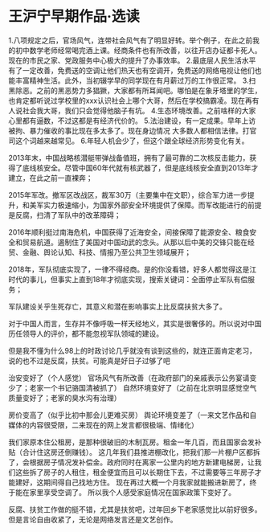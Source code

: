 # 王沪宁早期作品·选读


1.八项规定之后，官场风气，连带社会风气有了明显好转。举个例子，在此之前我的初中数学老师经常喝完酒上课。经商条件也有所改善，以往开店办证都卡死人。现在的市民之家、党政服务中心极大的提升了办事效率。
2.最底层人民生活水平有了一定改善，免费送的空调让他们热天也有空调开，免费送的网络电视让他们也能丰富精神生活。此外，当初辍学早的同学现在有月薪过万的工作很正常。
3.扫黑除恶。之前的黑恶势力多猖獗，大家都有所耳闻吧。哪怕是在象牙塔里的学生，也肯定都听说过学校里的xxx认识社会上哪个大哥，然后在学校搞霸凌。现在再有人说社会我大哥，我们只会觉得他脑子有坑。
4.生态环境改善。之前啥样的大家心里都有逼数，不过这都是有经济代价的。
5.法治建设，有一定成果。早年上访被拘、暴力催收的事比现在多太多了。现在身边情况 大多数人都相信法律。打官司这个词越来越常见。
6.年轻人机会少了，但这个跟全球经济形势变化有关。

2013年末，中国战略核潜艇带弹战备值班，拥有了最可靠的二次核反击能力，获得了底线核安全。尽管中国60年代就有核武器了，但是底线核安全直到2013年才建立，在此之前一直裸奔；

2015年军改。撤军区改战区，裁军30万（主要集中在文职），综合军力进一步提升，和美军实力极速缩小，为国家外部安全环境提供了保障。而军改能进行的前提是反腐，扫清了军队中的改革障碍；

2016年顺利挺过南海危机，中国获得了近海安全，间接保障了能源安全、粮食安全和贸易航道。遏制住了美国对中国动武的念头。从那以后中美的交锋只能在经贸、金融、舆论认知、科技、情报乃至公共卫生领域展开；

2018年，军队彻底实现了，一律不得经商。是的你没看错，好多人都觉得这是江时代的事儿，但事实上直到18年才彻底实现，搜索关键词：全面停止军队有偿服务；

军队建设关乎生死存亡，其意义和潜在影响事实上比反腐扶贫大多了。

对于中国人而言，生存并不像呼吸一样天经地义，其实是很奢侈的。所以说对中国历任领导人的评价，都不能忽视军队领域的建设。

但是我不懂为什么98上的时政讨论几乎就没有谈到这些的，就连正面肯定老习，说的也不过是反腐，扶贫。可能真是好日子过够了吧

治安变好了（个人感觉）
官场风气有所改善（在政府部门的亲戚表示公务宴请变少了；老家一个书记骆国清被抓了）
自然环境变好了（之前在北京明显感觉空气质量变好了；老家的臭水沟有治理）

房价变高了（似乎比初中那会儿更难买房）
舆论环境变差了（一来文艺作品和自媒体的内容很受限，二来现在的网上发言都很极端、情绪化）

我们家原本住公租房，是那种很破旧的木制瓦房。租金一年几百，而且国家会发补贴（合计住这房还倒赚钱）。
这几年我们县推进棚改化，把我们那一片棚户区都拆了，会根据房子情况发补偿金。政府同时在离家一公里内的地方新建电梯房，让我们这些拆了房子的人租住，租金便宜而且可以长期住下去，不过需要等三年房子才能建好，这期间得自己找地方住。
现在再过大概一个月我家就能搬进新房了，终于能在家里享受空调了。
所以我个人感受家庭情况在国家政策下变好了。

反腐、扶贫工作做的挺不错，尤其是扶贫吧，过年回乡下老家感觉比以前好很多。
但是言论自由收紧了，无论是网络发言还是文艺创作。
